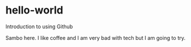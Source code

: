 # hello-world
Introduction to using Github

Sambo here. I like coffee and I am very bad with tech but I am going to try.
